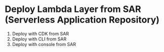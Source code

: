 # Deploy Lambda Layer from SAR (Serverless Application Repository)

1. Deploy with CDK from SAR 
2. Deploy with CLI from SAR
3. Deploy with console from SAR

